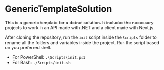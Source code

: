 # GenericTemplateSolution

This is a generic template for a dotnet solution. It includes the necessary projects to work in an API made with .NET and a client made with Next.js.

After cloning the repository, run the `init` script inside the `Scripts` folder to rename all the folders and variables inside the project. Run the script based on you preferred shell.

- For PowerShell: `.\Scripts\init.ps1`
- For Bash: `./Scripts/init.sh`
